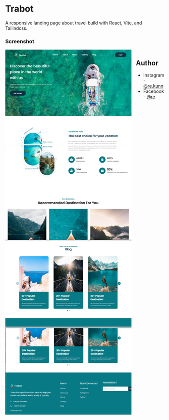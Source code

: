 # Trabot

A responsive landing page about travel build with React, Vite, and Tailindcss.

### Screenshot
<div style="display:flex;">
    <div>
        <img src="./public/screenshot/screenshot_1.png" alt="drawing" width="400"  loading="lazy"/>
        <img src="./public/screenshot/screenshot_2.png" alt="drawing" width="400"  loading="lazy"/>
        <img src="./public/screenshot/screenshot_3.png" alt="drawing" width="400"  loading="lazy"/>
        <img src="./public/screenshot/screenshot_4.png" alt="drawing" width="400"  loading="lazy"/>
   </div>
<div>

## Author

- Instagram - [@re.kunn](https://www.instagram.com/re.kunnn)
- Facebook - [@re](https://https://www.facebook.com/profile.php?id=100057378866749)
